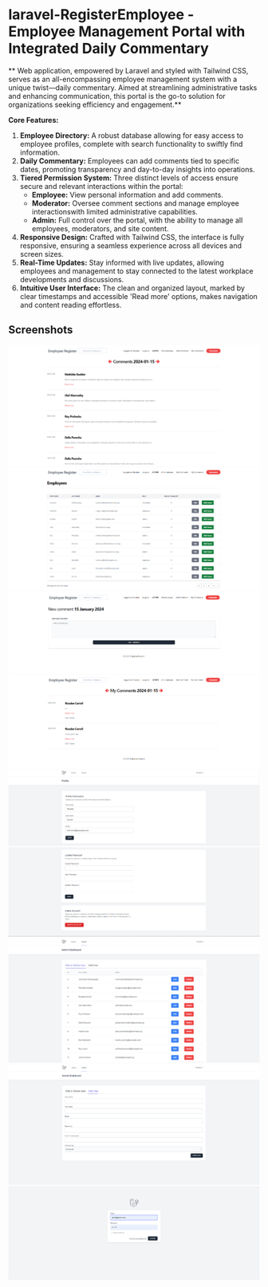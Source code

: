 # laravel-RegisterEmployee - Employee Management Portal with Integrated Daily Commentary

** Web application, empowered by Laravel and styled with Tailwind CSS, serves as an all-encompassing employee management system with a unique twist—daily commentary. Aimed at streamlining administrative tasks and enhancing communication, this portal is the go-to solution for organizations seeking efficiency and engagement.**

**Core Features:**

1. **Employee Directory:** A robust database allowing for easy access to employee profiles, complete with search functionality to swiftly find information.
2. **Daily Commentary:** Employees can add comments tied to specific dates, promoting transparency and day-to-day insights into operations.
3. **Tiered Permission System:** Three distinct levels of access ensure secure and relevant interactions within the portal:
   - **Employee:** View personal information and add comments.
   - **Moderator:** Oversee comment sections and manage employee interactionswith limited administrative capabilities.
   - **Admin:** Full control over the portal, with the ability to manage all employees, moderators, and site content.
4. **Responsive Design:** Crafted with Tailwind CSS, the interface is fully responsive, ensuring a seamless experience across all devices and screen sizes.
5. **Real-Time Updates:** Stay informed with live updates, allowing employees and management to stay connected to the latest workplace developments and discussions.
6. **Intuitive User Interface:** The clean and organized layout, marked by clear timestamps and accessible 'Read more' options, makes navigation and content reading effortless.


## Screenshots

![](screenshots/s1.png)
![](screenshots/s2.png)
![](screenshots/s3.png)
![](screenshots/s4.png)
![](screenshots/s5.png)
![](screenshots/s6.png)
![](screenshots/s7.png)
![](screenshots/s8.png)
![](screenshots/s9.png)
